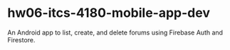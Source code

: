 # hw06-itcs-4180-mobile-app-dev
An Android app to list, create, and delete forums using Firebase Auth and Firestore.
